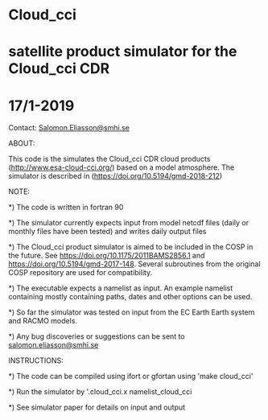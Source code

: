 # Cloud_cci
# satellite product simulator for the Cloud_cci CDR
#
# 17/1-2019

Contact:
Salomon.Eliasson@smhi.se

ABOUT:

This code is the simulates the Cloud_cci CDR cloud products
(http://www.esa-cloud-cci.org/) based on a model atmosphere.
The simulator is described in (https://doi.org/10.5194/gmd-2018-212)

NOTE: 

*) The code is written in fortran 90

*) The simulator currently expects input from model netcdf files
(daily or monthly files have been tested) and writes daily
output files

*) The Cloud_cci product simulator is aimed to be included in the COSP
in the future. See https://doi.org/10.1175/2011BAMS2856.1 and
https://doi.org/10.5194/gmd-2017-148. Several subroutines from the
original COSP repository are used for compatibility.

*) The executable expects a namelist as input. An example
namelist containing mostly containing paths, dates and other
options can be used.

*) So far the simulator was tested on input from the EC Earth Earth system and RACMO models.

*) Any bug discoveries or suggestions can be sent to salomon.eliasson@smhi.se


INSTRUCTIONS:

*) The code can be compiled using ifort or gfortan using 'make cloud_cci'

*) Run the simulator by '.cloud_cci.x namelist_cloud_cci

*) See simulator paper for details on input and output

